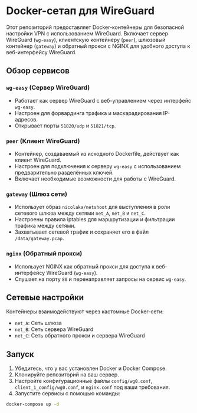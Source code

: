 # Docker-сетап для WireGuard

Этот репозиторий предоставляет Docker-контейнеры для безопасной настройки VPN с использованием WireGuard. Включает сервер WireGuard (`wg-easy`), клиентскую контейнеру (`peer`), шлюзовый контейнер (`gateway`) и обратный прокси с NGINX для удобного доступа к веб-интерфейсу WireGuard.

## Обзор сервисов

### `wg-easy` (Сервер WireGuard)
- Работает как сервер WireGuard с веб-управлением через интерфейс `wg-easy`.
- Настроен для форвардинга трафика и маскарадирования IP-адресов.
- Открывает порты `51820/udp` и `51821/tcp`.

### `peer` (Клиент WireGuard)
- Контейнер, создаваемый из исходного Dockerfile, действует как клиент WireGuard.
- Настроен для подключения к серверу `wg-easy` с использованием предварительно разделённых ключей.
- Включает необходимые возможности для работы с WireGuard.

### `gateway` (Шлюз сети)
- Использует образ `nicolaka/netshoot` для выступления в роли сетевого шлюза между сетями `net_A`, `net_B` и `net_C`.
- Настроены правила iptables для маршрутизации и фильтрации трафика между сетями.
- Захватывает сетевой трафик и сохраняет его в файл `/data/gateway.pcap`.

### `nginx` (Обратный прокси)
- Использует NGINX как обратный прокси для доступа к веб-интерфейсу WireGuard (`wg-easy`).
- Слушает на порту `80` и перенаправляет запросы на сервис `wg-easy`.

## Сетевые настройки
Контейнеры взаимодействуют через кастомные Docker-сети:
- `net_A`: Сеть шлюза
- `net_B`: Сеть сервера WireGuard
- `net_C`: Сеть обратного прокси и сервера WireGuard

## Запуск

1. Убедитесь, что у вас установлен Docker и Docker Compose.
2. Клонируйте репозиторий на ваш сервер.
3. Настройте конфигурационные файлы `config/wg0.conf`, `client_1_config/wg0.conf`, и `nginx.conf` под ваши требования.
4. Запустите сервисы с помощью команды:

```bash
docker-compose up -d
